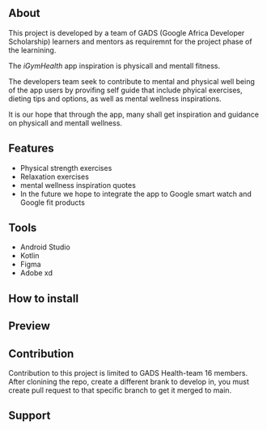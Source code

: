## About

This project is developed by a team of GADS (Google Africa Developer Scholarship) learners and mentors as requiremnt for the project phase of the learnining. 

The *iGymHealth* app inspiration is physicall and mentall fitness. 

The developers team seek to contribute to mental and physical well being of the app users by provifing self guide that include phyical exercises, dieting tips and options, as well as mental wellness inspirations.

It is our hope that through the app, many shall get inspiration and guidance on physicall and mentall wellness.

## Features
* Physical strength exercises
* Relaxation exercises 
* mental wellness inspiration quotes
* In the future we hope to integrate the app to Google smart watch and Google fit products

## Tools 
* Android Studio
* Kotlin
* Figma
* Adobe xd


## How to install

## Preview

## Contribution

Contribution to this project is limited to GADS Health-team 16 members. After clonining the repo, create a different brank to develop in, you must create pull request to that specific branch to get it merged to main.

## Support



